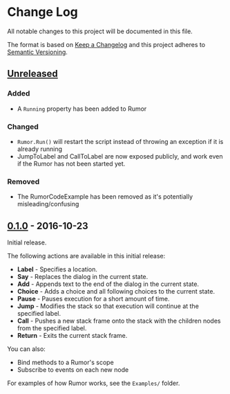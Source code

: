 # Change Log
All notable changes to this project will be documented in this file.

The format is based on [Keep a Changelog](http://keepachangelog.com/) 
and this project adheres to [Semantic Versioning](http://semver.org/).

## [Unreleased]

### Added
- A `Running` property has been added to Rumor

### Changed
- `Rumor.Run()` will restart the script instead of throwing an exception if it
  is already running
- JumpToLabel and CallToLabel are now exposed publicly, and work even if the
  Rumor has not been started yet.

### Removed
- The RumorCodeExample has been removed as it's potentially
  misleading/confusing

## [0.1.0] - 2016-10-23
Initial release.

The following actions are available in this initial release:
- **Label** - Specifies a location.
- **Say** - Replaces the dialog in the current state.
- **Add** - Appends text to the end of the dialog in the current state.
- **Choice** - Adds a choice and all following choices to the current state.
- **Pause** - Pauses execution for a short amount of time.
- **Jump** - Modifies the stack so that execution will continue at the
  specified label.
- **Call** - Pushes a new stack frame onto the stack with the children nodes
  from the specified label.
- **Return** - Exits the current stack frame.

You can also:
- Bind methods to a Rumor's scope
- Subscribe to events on each new node

For examples of how Rumor works, see the `Examples/` folder.

[Unreleased]: https://github.com/exodrifter/unity-rumor/compare/0.1.0...HEAD
[0.1.0]: https://github.com/exodrifter/unity-rumor/compare/215489c...0.1.0

